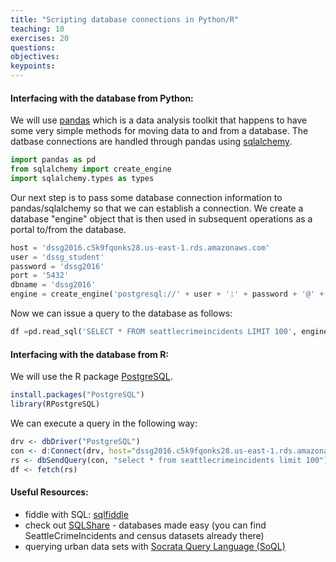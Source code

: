 ```yaml
---
title: "Scripting database connections in Python/R"
teaching: 10
exercises: 20
questions:
objectives:
keypoints:
---
```



#### Interfacing with the database from Python:

We will use [pandas](pandas.pydata.org) which is a data analysis toolkit that happens to have some very simple methods for moving data to and from a database. The datbase connections are handled through pandas using [sqlalchemy](www.sqlalchemy.org).

```Python
import pandas as pd
from sqlalchemy import create_engine
import sqlalchemy.types as types
```
Our next step is to pass some database connection information to pandas/sqlalchemy so that we can establish a connection. We create a database "engine" object that is then used in subsequent operations as a portal to/from the database.

```Python
host = 'dssg2016.c5k9fqonks28.us-east-1.rds.amazonaws.com'
user = 'dssg_student'
password = 'dssg2016'
port = '5432'
dbname = 'dssg2016'
engine = create_engine('postgresql://' + user + ':' + password + '@' + host + ':' + port + '/' + dbname)
```
Now we can issue a query to the database as follows:

```Python
df =pd.read_sql('SELECT * FROM seattlecrimeincidents LIMIT 100', engine)
```

#### Interfacing with the database from R:

We will use the R package [PostgreSQL](https://cran.r-project.org/web/packages/RPostgreSQL/index.html).

```R
install.packages("PostgreSQL")
library(RPostgreSQL)
```

We can execute a query in the following way:

```R
drv <- dbDriver("PostgreSQL")
con <- d:Connect(drv, host="dssg2016.c5k9fqonks28.us-east-1.rds.amazonaws.com", user="dssg_student", password="dssg2016", dbname="dssg2016", port="5432")
rs <- dbSendQuery(con, "select * from seattlecrimeincidents limit 100"); 
df <- fetch(rs)
```

#### Useful Resources:
* fiddle with SQL: [sqlfiddle](http://sqlfiddle.com/)
* check out [SQLShare](https://sqlshare.escience.washington.edu/sqlshare/) - databases made easy (you can find SeattleCrimeIncidents and census datasets already there)
* querying urban data sets with [Socrata Query Language (SoQL)](https://dev.socrata.com/docs/queries/)
